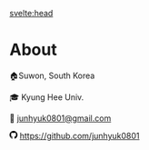 <svelte:head>

<title>About</title>
</svelte:head>

# About

🏠Suwon, South Korea

🎓 Kyung Hee Univ.

📧 junhyuk0801@gmail.com

<img src="./assets/github.svg" style="width: 1em;" alt="github icon">
<a href="https://github.com/junhyuk0801">https://github.com/junhyuk0801</a>

